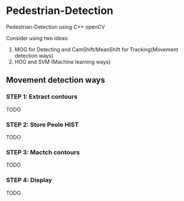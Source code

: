# Pedestrian-Detection
Pedestrian-Detection using C++ openCV

Consider using two ideas:

1. MOG for Detecting and CamShift/MeanShift for Tracking(Movement detection ways)
2. HOG and SVM (Machine learning ways)

## Movement detection ways

### STEP 1: Extract contours

TODO

### STEP 2: Store Peole HIST

TODO

### STEP 3: Mactch contours

TODO

### STEP 4: Display

TODO